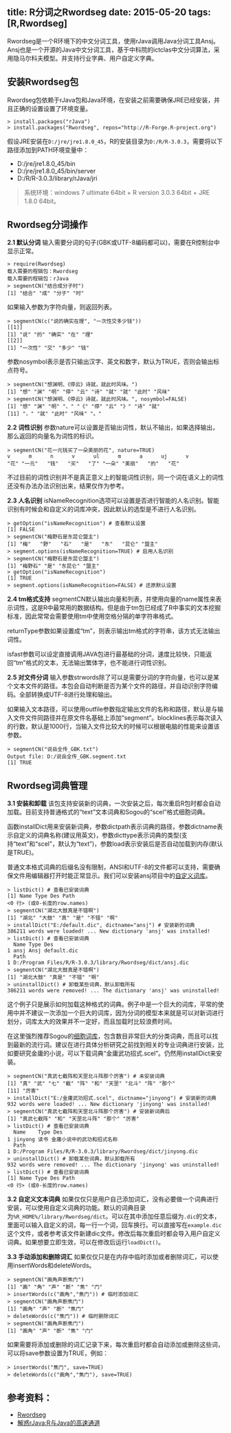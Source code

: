 title: R分词之Rwordseg
date: 2015-05-20
tags: [R,Rwordseg]
---
Rwordseg是一个R环境下的中文分词工具，使用rJava调用Java分词工具Ansj。Ansj也是一个开源的Java中文分词工具，基于中科院的ictclas中文分词算法，采用隐马尔科夫模型。并支持行业字典、用户自定义字典。

<!--more-->
## 安装Rwordseg包
Rwordseg包依赖于rJava包和Java环境，在安装之前需要确保JRE已经安装，并且正确的设置设置了环境变量。

    > install.packages("rJava")
    > install.packages("Rwordseg", repos="http://R-Forge.R-project.org")

假设JRE安装在`D:/jre/jre1.8.0_45`，R的安装目录为`D:/R/R-3.0.3`，需要将以下路径添加到PATH环境变量中：

- D:/jre/jre1.8.0_45/bin
- D:/jre/jre1.8.0_45/bin/server
- D:/R/R-3.0.3/library/rJava/jri

>系统环境：windows 7 ultimate 64bit + R version 3.0.3 64bit + JRE 1.8.0 64bit。

## Rwordseg分词操作
**2.1 默认分词**
输入需要分词的句子(GBK或UTF-8编码都可以)，需要在R控制台中显示正常。

    > require(Rwordseg)
    载入需要的程辑包：Rwordseg
    载入需要的程辑包：rJava
    > segmentCN("结合成分子时")
    [1] "结合" "成" "分子" "时"

如果输入参数为字符向量，则返回列表。

    > segmentCN(c("说的确实在理", "一次性交多少钱"))
    [[1]]
    [1] "说" "的" "确实" "在" "理"
    [[2]]
    [1] "一次性" "交" "多少" "钱"

参数nosymbol表示是否只输出汉字、英文和数字，默认为TRUE，否则会输出标点符号。

    > segmentCN("想渊明、《停云》诗就，就此时风味。")
    [1] "想" "渊" "明" "停" "云" "诗" "就" "就" "此时" "风味"
    > segmentCN("想渊明、《停云》诗就，就此时风味。", nosymbol=FALSE)
    [1] "想" "渊" "明" "、" "《" "停" "云" "》" "诗" "就"
    [11] "，" "就" "此时" "风味" "。"

**2.2 词性识别**
参数nature可以设置是否输出词性，默认不输出，如果选择输出，那么返回的向量名为词性的标识。

    > segmentCN("花一元钱买了一朵美丽的花", nature=TRUE)
    v      m      n      v      ul      m      a      uj      v
    "花" "一元"   "钱"   "买"   "了" "一朵" "美丽"   "的"   "花"

不过目前的词性识别并不是真正意义上的智能词性识别，同一个词在语义上的词性还没有办法办法识别出来，结果仅作为参考。

**2.3 人名识别**
isNameRecognition选项可以设置是否进行智能的人名识别。智能识别有时候会和自定义的词库冲突，因此默认的选型是不进行人名识别。

    > getOption("isNameRecognition") # 查看默认设置
    [1] FALSE
    > segmentCN("梅野石是东昆仑盟主")
    [1] "梅"   "野"   "石"   "是"   "东"   "昆仑" "盟主"
    > segment.options(isNameRecognition=TRUE) # 启用人名识别
    > segmentCN("梅野石是东昆仑盟主")
    [1] "梅野石" "是" "东昆仑" "盟主"
    > getOption("isNameRecognition")
    [1] TRUE
    > segment.options(isNameRecognition=FALSE) # 还原默认设置

**2.4 tm格式支持**
segmentCN默认输出向量和列表，并使用向量的name属性来表示词性，这是R中最常用的数据结构。但是由于tm包已经成了R中事实的文本挖掘标准，因此常常会需要使用tm中使用空格分隔的单字符串格式。

returnType参数如果设置成“tm”，则表示输出tm格式的字符串，该方式无法输出词性。

isfast参数可以设定直接调用JAVA包进行最基础的分词，速度比较快，只能返回“tm”格式的文本，无法输出繁体字，也不能进行词性识别。

**2.5 对文件分词**
输入参数strwords除了可以是需要分词的字符向量，也可以是某个文本文件的路径。本包会自动判断是否为某个文件的路径，并自动识别字符编码。全部转换成UTF-8进行处理和输出。

如果输入文本路径，可以使用outfile参数指定输出文件的名称和路径，默认是与输入文件文件同路径并在原文件名基础上添加“segment”。blocklines表示每次读入的行数，默认是1000行，当输入文件比较大的时候可以根据电脑的性能来设置该参数。

    > segmentCN("说岳全传_GBK.txt")
    Output file: D:/说岳全传_GBK.segment.txt
    [1] TRUE

## Rwordseg词典管理
**3.1 安装和卸载**
该包支持安装新的词典，一次安装之后，每次重启R包时都会自动加载。目前支持普通格式的“text”文本词典和Sogou的“scel”格式细胞词典。

函数installDict用来安装新词典，参数dictpath表示词典的路径，参数dictname表示自定义的词典名称(建议用英文)，参数dicttype表示词典的类型(支持“text”和“scel”，默认为“text”)，参数load表示安装后是否自动加载到内存(默认是TRUE)。

普通文本格式词典的后缀名没有限制，ANSI和UTF-8的文件都可以支持，需要确保文件用编辑器打开时能正常显示。我们可以安装ansj项目中的[自定义词库](https://github.com/NLPchina/ansj_seg/blob/master/library/default.dic)。

    > listDict() # 查看已安装词典
    [1] Name Type Des Path
    <0 行> (或0-长度的row.names)
    > segmentCN("湖北大鼓真是不错啊")
    [1] "湖北" "大鼓" "真" "是" "不错" "啊"
    > installDict("E:/default.dic", dictname="ansj") # 安装新的词典
    386211 words were loaded! ... New dictionary 'ansj' was installed!
    > listDict() # 查看已安装词典
      Name Type Des
    1 ansj Ansj default.dic
      Path
    1 D:/Program Files/R/R-3.0.3/library/Rwordseg/dict/ansj.dic
    > segmentCN("湖北大鼓真是不错啊")
    [1] "湖北大鼓" "真是" "不错" "啊"
    > uninstallDict() # 卸载某些词典，默认卸载所有
    386211 words were removed! ... The dictionary 'ansj' was uninstalled!

这个例子只是展示如何加载这种格式的词典。例子中是一个巨大的词库，平常的使用中并不建议一次添加一个巨大的词库，因为分词的模型本来就是可以对新词进行划分，词库太大的效果并不一定好，而且加载时比较浪费时间。

在这里强烈推荐Sogou的[细胞词库](http://pinyin.sogou.com/dict/)，包含数目非常巨大的分类词典，而且可以找到最新的流行词。建议在进行具体分析研究之前找到相关的专业词典进行安装，比如要研究金庸的小说，可以下载词典“金庸武功招式.scel”。仍然用installDict来安装。

    > segmentCN("真武七截阵和天罡北斗阵那个厉害") # 未安装词典
    [1] "真" "武" "七" "截" "阵" "和" "天罡" "北斗" "阵" "那个"
    [11] "厉害"
    > installDict("E:/金庸武功招式.scel", dictname="jinyong") # 安装新的词典
    932 words were loaded! ... New dictionary 'jinyong' was installed!
    > segmentCN("真武七截阵和天罡北斗阵那个厉害") # 安装新词典后
    [1] "真武七截阵" "和" "天罡北斗阵" "那个" "厉害"
    > listDict() # 查看已安装词典
      Name    Type Des
    1 jinyong 读书 金庸小说中的武功和招式名称
      Path
    1 D:/Program Files/R/R-3.0.3/library/Rwordseg/dict/jinyong.dic
    > uninstallDict() # 卸载某些词典，默认卸载所有
    932 words were removed! ... The dictionary 'jinyong' was uninstalled!
    > listDict() # 查看已安装词典
    [1] Name Type Des Path
    <0 行> (或0-长度的row.names)

**3.2 自定义文本词典**
如果仅仅只是用户自己添加词汇，没有必要做一个词典进行安装，可以使用自定义词典的功能。默认的词典目录为`%R_HOME%/library/Rwordseg/dict`。可以在其中添加任意后缀为`.dic`的文本，里面可以输入自定义的词，每一行一个词，回车换行。可以直接写在`example.dic`这个文件，或者参考该文件新建dic文件。修改后每次重启时都会导入用户自定义词典。如果想要立即生效，可以在修改后运行`loadDict()`。

**3.3 手动添加和删除词汇**
如果仅仅只是在内存中临时添加或者删除词汇，可以使用insertWords和deleteWords。

    > segmentCN("画角声断焦门")
    [1] "画" "角" "声" "断" "焦" "门"
    > insertWords(c("画角","焦门")) # 临时添加词汇
    > segmentCN("画角声断焦门")
    [1] "画角" "声" "断" "焦门"
    > deleteWords(c("焦门")) # 临时删除词汇
    > segmentCN("画角声断焦门")
    [1] "画角" "声" "断" "焦" "门"

如果需要将添加或删除的词汇记录下来，每次重启时都会自动添加或删除这些词，可以将save参数设置为TRUE，例如：

    > insertWords("焦门", save=TRUE)
    > deleteWords(c("画角","焦门"), save=TRUE)

## 参考资料：
- [Rwordseg](http://jliblog.com/app/rwordseg)
- [解惑rJava:R与Java的高速通道](http://blog.fens.me/r-rjava-java/)